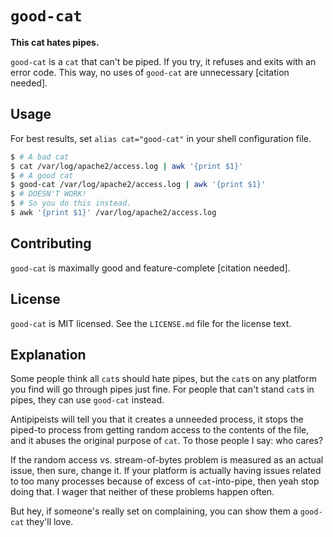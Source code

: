 # `good-cat`

__This cat hates pipes.__

`good-cat` is a `cat` that can't be piped. If you try, it refuses and exits with an error code. This way, no uses of `good-cat` are unnecessary [citation needed].

## Usage

For best results, set `alias cat="good-cat"` in your shell configuration file.

```sh
$ # A bad cat
$ cat /var/log/apache2/access.log | awk '{print $1}'
$ # A good cat
$ good-cat /var/log/apache2/access.log | awk '{print $1}'
$ # DOESN'T WORK!
$ # So you do this instead.
$ awk '{print $1}' /var/log/apache2/access.log
```

## Contributing

`good-cat` is maximally good and feature-complete [citation needed].

## License

`good-cat` is MIT licensed. See the `LICENSE.md` file for the license text.

## Explanation

Some people think all `cat`s should hate pipes, but the `cat`s on any
platform you find will go through pipes just fine. For people that can't stand
`cat`s in pipes, they can use `good-cat` instead.

Antipipeists will tell you that it creates a unneeded process, it stops the
piped-to process from getting random access to the contents of the file, and it
abuses the original purpose of `cat`. To those people I say: who cares?

If the random access vs. stream-of-bytes problem is measured as an actual issue,
then sure, change it. If your platform is actually having issues related to too
many processes because of excess of `cat`-into-pipe, then yeah stop doing that.
I wager that neither of these problems happen often.

But hey, if someone's really set on complaining, you can show them a `good-cat`
they'll love.
